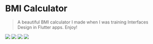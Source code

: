 
BMI Calculator
=============


> A beautiful BMI calculator I made when I was training Interfaces Design in Flutter apps. Enjoy!

![](https://i.ibb.co/c8zw8vF/20200218-135041.png)
![](https://i.ibb.co/xXQxZmd/20200218-135058.png)
![](https://i.ibb.co/vDjyjct/20200218-135055.png)
![](https://i.ibb.co/d2Z7M1Y/20200218-135047.png)

